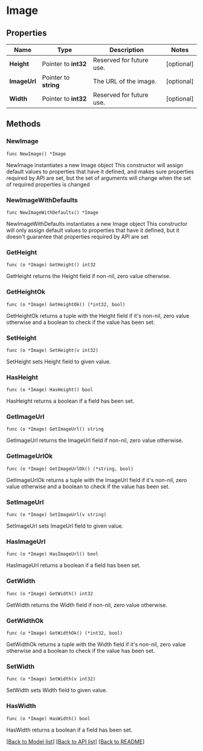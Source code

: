 # Image

## Properties

Name | Type | Description | Notes
------------ | ------------- | ------------- | -------------
**Height** | Pointer to **int32** | Reserved for future use. | [optional] 
**ImageUrl** | Pointer to **string** | The URL of the image. | [optional] 
**Width** | Pointer to **int32** | Reserved for future use. | [optional] 

## Methods

### NewImage

`func NewImage() *Image`

NewImage instantiates a new Image object
This constructor will assign default values to properties that have it defined,
and makes sure properties required by API are set, but the set of arguments
will change when the set of required properties is changed

### NewImageWithDefaults

`func NewImageWithDefaults() *Image`

NewImageWithDefaults instantiates a new Image object
This constructor will only assign default values to properties that have it defined,
but it doesn't guarantee that properties required by API are set

### GetHeight

`func (o *Image) GetHeight() int32`

GetHeight returns the Height field if non-nil, zero value otherwise.

### GetHeightOk

`func (o *Image) GetHeightOk() (*int32, bool)`

GetHeightOk returns a tuple with the Height field if it's non-nil, zero value otherwise
and a boolean to check if the value has been set.

### SetHeight

`func (o *Image) SetHeight(v int32)`

SetHeight sets Height field to given value.

### HasHeight

`func (o *Image) HasHeight() bool`

HasHeight returns a boolean if a field has been set.

### GetImageUrl

`func (o *Image) GetImageUrl() string`

GetImageUrl returns the ImageUrl field if non-nil, zero value otherwise.

### GetImageUrlOk

`func (o *Image) GetImageUrlOk() (*string, bool)`

GetImageUrlOk returns a tuple with the ImageUrl field if it's non-nil, zero value otherwise
and a boolean to check if the value has been set.

### SetImageUrl

`func (o *Image) SetImageUrl(v string)`

SetImageUrl sets ImageUrl field to given value.

### HasImageUrl

`func (o *Image) HasImageUrl() bool`

HasImageUrl returns a boolean if a field has been set.

### GetWidth

`func (o *Image) GetWidth() int32`

GetWidth returns the Width field if non-nil, zero value otherwise.

### GetWidthOk

`func (o *Image) GetWidthOk() (*int32, bool)`

GetWidthOk returns a tuple with the Width field if it's non-nil, zero value otherwise
and a boolean to check if the value has been set.

### SetWidth

`func (o *Image) SetWidth(v int32)`

SetWidth sets Width field to given value.

### HasWidth

`func (o *Image) HasWidth() bool`

HasWidth returns a boolean if a field has been set.


[[Back to Model list]](../README.md#documentation-for-models) [[Back to API list]](../README.md#documentation-for-api-endpoints) [[Back to README]](../README.md)


